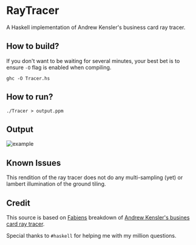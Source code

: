 # RayTracer
A Haskell implementation of Andrew Kensler's business card ray tracer.


## How to build?
If you don't want to be waiting for several minutes, your best bet is to ensure `-O` flag is enabled when compiling.

`ghc -O Tracer.hs`


## How to run?
`./Tracer > output.ppm`


## Output
![example][1]


## Known Issues
This rendition of the ray tracer does not do any multi-sampling (yet) or lambert illumination of the ground tiling.


## Credit
This source is based on [Fabiens](http://fabiensanglard.net/rayTracing_back_of_business_card/index.php) breakdown of [Andrew Kensler's busines card ray tracer](http://www.cs.utah.edu/~aek/code/card.cpp).

Special thanks to `#haskell` for helping me with my million questions.


  [1]: http://i.imgur.com/11XBtCx.png
